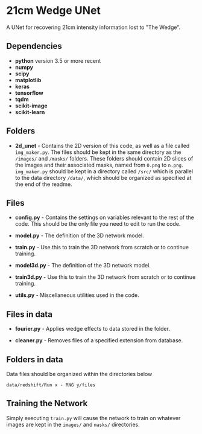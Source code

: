 #  21cm Wedge UNet

A UNet for recovering 21cm intensity information lost to "The Wedge".

## Dependencies
* **python** version 3.5 or more recent
* **numpy**
* **scipy**
* **matplotlib**
* **keras**
* **tensorflow**
* **tqdm**
* **scikit-image**
* **scikit-learn**

## Folders
* **2d_unet** - Contains the 2D version of this code, as well as a file called ``img_maker.py``. The files should be kept in the same directory as the ``/images/`` and ``/masks/`` folders. These folders should contain 2D slices of the images and their associated masks, named from ``0.png`` to ``n.png``. ``img_maker.py`` should be kept in a directory called ``/src/`` which is parallel to the data directory ``/data/``, which should be organized as specified at the end of the readme.

## Files
* **config.py** - Contains the settings on variables relevant to the rest of the code. This should be the only file you need to edit to run the code.

* **model.py** - The definition of the 3D network model.

* **train.py** - Use this to train the 3D network from scratch or to continue training.

* **model3d.py**  - The definition of the 3D network model.

* **train3d.py** - Use this to train the 3D network from scratch or to continue training.

* **utils.py** - Miscellaneous utilities used in the code. 

## Files in data
* **fourier.py** - Applies wedge effects to data stored in the folder.

* **cleaner.py** - Removes files of a specified extension from database.

## Folders in data
Data files should be organized within the directories below
```
data/redshift/Run x - RNG y/files
```
## Training the Network

Simply executing ```train.py``` will cause the network to train on whatever images are kept in the ```images/``` and ```masks/``` directories.
